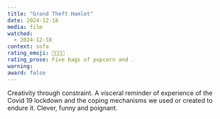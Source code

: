 ```yaml
---
title: "Grand Theft Hamlet"
date: 2024-12-18
media: film
watched:
  - 2024-12-18
context: sofa
rating_emoji: 🍿🍿🍿🍿
rating_prose: Five bags of popcorn and .
warning:
award: false
---
```


Creativity through constraint. A visceral reminder of experience of the Covid 19 lockdown and the coping mechanisms we used or created to endure it. Clever, funny and poignant.
